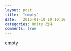 ```yaml
---
layout: post
title:  "empty"
date:   2015-01-10 10:10:10
categories: Unity 战斗
comments: true
---
```

empty
